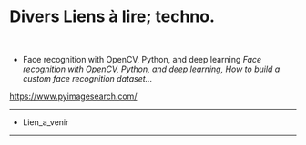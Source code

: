 Divers Liens à lire; techno.
==

<br/>

* Face recognition with OpenCV, Python, and deep learning
_Face recognition with OpenCV, Python, and deep learning, How to build a custom face recognition dataset..._

https://www.pyimagesearch.com/

----------------------------------

* Lien_a_venir

----------------------------------

